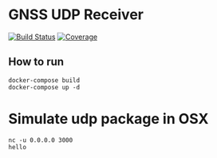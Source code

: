 # GNSS UDP Receiver

[![Build Status](https://travis-ci.org/gitsda/gnss-udp-receiver.svg?branch=master)](https://travis-ci.org/gitsda/gnss-udp-receiver)
[![Coverage](https://codecov.io/gh/gitsda/gnss-udp-receiver/branch/master/graph/badge.svg)](https://codecov.io/gh/gitsda/gnss-udp-receiver)


## How to run
```
docker-compose build
docker-compose up -d
```


# Simulate udp package in OSX
```
nc -u 0.0.0.0 3000
hello

```
